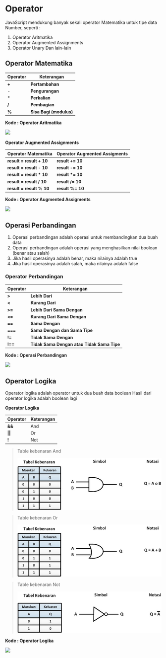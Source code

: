 # Operator&#x20;

JavaScript mendukung banyak sekali operator Matematika untuk tipe data Number, seperti :&#x20;

1. Operator Aritmatika
2. Operator Augmented Assignments
3. Operator Unary Dan lain-lain

## **Operator Matematika**

| Operator | Keterangan              |
| -------- | ----------------------- |
|   **+**  | **Pertambahan**         |
| -        | **Pengurangan**         |
| \*       | **Perkalian**           |
| **/**    | **Pembagian**           |
| **%**    | **Sisa Bagi (modulus)** |

**Kode : Operator Aritmatika**

![](https://lh4.googleusercontent.com/rYQRHAm65wmXSTIX5BJ9aKJfRyHAavOkapf2Iv9a0GyuDj-hlLukS4y6cAyP\_7ZIPxW4RAscDgqF8TbFTZagGKnTPX-aW21J9Zu8vnBseV3\_Ph-Xvp9Lvaa3KOFR3UApzSjrHUocM4N0ZctpN9g0\_Q)

**Operator Augmented Assignments**

| Operator Matematika       | Operator Augmented Assigments |
| ------------------------- | ----------------------------- |
|  **result = result + 10** | **result += 10**              |
| **result = result - 10**  | **result -= 10**              |
| **result = result \* 10** | **result \*= 10**             |
| **result = result / 10**  | **result /= 10**              |
| **result = result % 10**  | **result %= 10**              |

**Kode : Operator Augmented Assigments**

![](https://lh6.googleusercontent.com/eA1otGTKVmJiBBzTFCd0j\_XJI4\_HsbDlQIg1RTTjhPvdlpy1wd35taRgHroDvClPWxvVX-MBfDT\_EiF0J2Kp98qo2VFXK3ItZeJLDCVQtD6Y3IU\_WSumlAlIDBcvwfgWR3pvhnShrkNzuHTUiWV81g)

## **Operasi Perbandingan**

1. Operasi perbandingan adalah operasi untuk membandingkan dua buah data
2. Operasi perbandingan adalah operasi yang menghasilkan nilai boolean (benar atau salah)
3. Jika hasil operasinya adalah benar, maka nilainya adalah true&#x20;
4. **J**ika hasil operasinya adalah salah, maka nilainya adalah false

### **Operator Perbandingan**

| Operator | Keterangan                                 |
| -------- | ------------------------------------------ |
| **>**    | **Lebih Dari**                             |
| **<**    | **Kurang Dari**                            |
| **>=**   | **Lebih Dari Sama Dengan**                 |
| **<=**   | **Kurang Dari Sama Dengan**                |
| **==**   | **Sama Dengan**                            |
| **===**  | **Sama Dengan dan Sama Tipe**              |
| **!=**   | **Tidak Sama Dengan**                      |
| **!==**  | **Tidak Sama Dengan atau Tidak Sama Tipe** |

**Kode : Operasi Perbandingan**

![](https://lh4.googleusercontent.com/6yv3D6UdgT7XghTfy6nlE1kO8eKkSizJf\_gbv9UDhI1aBvwhhyxZ0Hny7ucAGh89yrsNYUPjq7LDxG1Ix5iAZsm7Ij9T48XfIcajlVZkKzHP5tTDft4Wa5wo38XTJZkhUQG46eNBQPHWu5HEQwSabw)

## **Operator Logika**

Operator logika adalah operator untuk dua buah data boolean Hasil dari operator logika adalah boolean lagi

**Operator Logika**

| Operator | Keterangan |
| -------- | ---------- |
| **&&**   | And        |
| **\|\|** | Or         |
| **!**    | Not        |

> Table kebenaran And
>
> ![](<../.gitbook/assets/image (3).png>)

> Table kebenaran Or
>
> ![](../.gitbook/assets/image.png)

> Table kebenaran Not
>
> ![](<../.gitbook/assets/image (2).png>)
>
>

**Kode : Operator Logika**

![](https://lh4.googleusercontent.com/d\_-yNw86k0M0hdIANRB4qogEI9zK24gARh6HTo18QBBuxy2pr7AHDgNkTHbdbcIHI6rc0OPyVvsFeP4WNpm5tXyfO65W-9EP4FJXT\_s2KJb7JsBFMhpqW44ofrJvZJkP4JQv\_DGzHDFrJXAka2Im2A)
